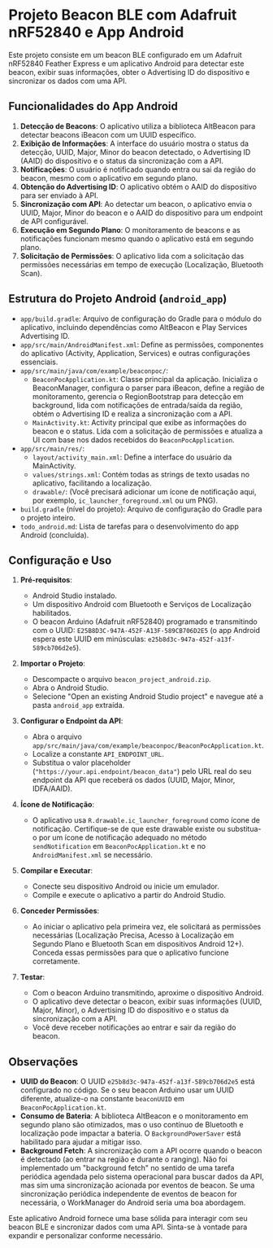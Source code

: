 # Projeto Beacon BLE com Adafruit nRF52840 e App Android

Este projeto consiste em um beacon BLE configurado em um Adafruit nRF52840 Feather Express e um aplicativo Android para detectar este beacon, exibir suas informações, obter o Advertising ID do dispositivo e sincronizar os dados com uma API.

## Funcionalidades do App Android

1.  **Detecção de Beacons**: O aplicativo utiliza a biblioteca AltBeacon para detectar beacons iBeacon com um UUID específico.
2.  **Exibição de Informações**: A interface do usuário mostra o status da detecção, UUID, Major, Minor do beacon detectado, o Advertising ID (AAID) do dispositivo e o status da sincronização com a API.
3.  **Notificações**: O usuário é notificado quando entra ou sai da região do beacon, mesmo com o aplicativo em segundo plano.
4.  **Obtenção do Advertising ID**: O aplicativo obtém o AAID do dispositivo para ser enviado à API.
5.  **Sincronização com API**: Ao detectar um beacon, o aplicativo envia o UUID, Major, Minor do beacon e o AAID do dispositivo para um endpoint de API configurável.
6.  **Execução em Segundo Plano**: O monitoramento de beacons e as notificações funcionam mesmo quando o aplicativo está em segundo plano.
7.  **Solicitação de Permissões**: O aplicativo lida com a solicitação das permissões necessárias em tempo de execução (Localização, Bluetooth Scan).

## Estrutura do Projeto Android (`android_app`)

-   `app/build.gradle`: Arquivo de configuração do Gradle para o módulo do aplicativo, incluindo dependências como AltBeacon e Play Services Advertising ID.
-   `app/src/main/AndroidManifest.xml`: Define as permissões, componentes do aplicativo (Activity, Application, Services) e outras configurações essenciais.
-   `app/src/main/java/com/example/beaconpoc/`:
    -   `BeaconPocApplication.kt`: Classe principal da aplicação. Inicializa o BeaconManager, configura o parser para iBeacon, define a região de monitoramento, gerencia o RegionBootstrap para detecção em background, lida com notificações de entrada/saída da região, obtém o Advertising ID e realiza a sincronização com a API.
    -   `MainActivity.kt`: Activity principal que exibe as informações do beacon e o status. Lida com a solicitação de permissões e atualiza a UI com base nos dados recebidos do `BeaconPocApplication`.
-   `app/src/main/res/`:
    -   `layout/activity_main.xml`: Define a interface do usuário da MainActivity.
    -   `values/strings.xml`: Contém todas as strings de texto usadas no aplicativo, facilitando a localização.
    -   `drawable/`: (Você precisará adicionar um ícone de notificação aqui, por exemplo, `ic_launcher_foreground.xml` ou um PNG).
-   `build.gradle` (nível do projeto): Arquivo de configuração do Gradle para o projeto inteiro.
-   `todo_android.md`: Lista de tarefas para o desenvolvimento do app Android (concluída).

## Configuração e Uso

1.  **Pré-requisitos**:
    *   Android Studio instalado.
    *   Um dispositivo Android com Bluetooth e Serviços de Localização habilitados.
    *   O beacon Arduino (Adafruit nRF52840) programado e transmitindo com o UUID: `E25B8D3C-947A-452F-A13F-589CB706D2E5` (o app Android espera este UUID em minúsculas: `e25b8d3c-947a-452f-a13f-589cb706d2e5`).

2.  **Importar o Projeto**:
    *   Descompacte o arquivo `beacon_project_android.zip`.
    *   Abra o Android Studio.
    *   Selecione "Open an existing Android Studio project" e navegue até a pasta `android_app` extraída.

3.  **Configurar o Endpoint da API**:
    *   Abra o arquivo `app/src/main/java/com/example/beaconpoc/BeaconPocApplication.kt`.
    *   Localize a constante `API_ENDPOINT_URL`.
    *   Substitua o valor placeholder (`"https://your.api.endpoint/beacon_data"`) pelo URL real do seu endpoint da API que receberá os dados (UUID, Major, Minor, IDFA/AAID).

4.  **Ícone de Notificação**:
    *   O aplicativo usa `R.drawable.ic_launcher_foreground` como ícone de notificação. Certifique-se de que este drawable existe ou substitua-o por um ícone de notificação adequado no método `sendNotification` em `BeaconPocApplication.kt` e no `AndroidManifest.xml` se necessário.

5.  **Compilar e Executar**:
    *   Conecte seu dispositivo Android ou inicie um emulador.
    *   Compile e execute o aplicativo a partir do Android Studio.

6.  **Conceder Permissões**:
    *   Ao iniciar o aplicativo pela primeira vez, ele solicitará as permissões necessárias (Localização Precisa, Acesso à Localização em Segundo Plano e Bluetooth Scan em dispositivos Android 12+). Conceda essas permissões para que o aplicativo funcione corretamente.

7.  **Testar**:
    *   Com o beacon Arduino transmitindo, aproxime o dispositivo Android.
    *   O aplicativo deve detectar o beacon, exibir suas informações (UUID, Major, Minor), o Advertising ID do dispositivo e o status da sincronização com a API.
    *   Você deve receber notificações ao entrar e sair da região do beacon.

## Observações

-   **UUID do Beacon**: O UUID `e25b8d3c-947a-452f-a13f-589cb706d2e5` está configurado no código. Se o seu beacon Arduino usar um UUID diferente, atualize-o na constante `beaconUUID` em `BeaconPocApplication.kt`.
-   **Consumo de Bateria**: A biblioteca AltBeacon e o monitoramento em segundo plano são otimizados, mas o uso contínuo de Bluetooth e localização pode impactar a bateria. O `BackgroundPowerSaver` está habilitado para ajudar a mitigar isso.
-   **Background Fetch**: A sincronização com a API ocorre quando o beacon é detectado (ao entrar na região e durante o ranging). Não foi implementado um "background fetch" no sentido de uma tarefa periódica agendada pelo sistema operacional para buscar dados da API, mas sim uma sincronização acionada por eventos de beacon. Se uma sincronização periódica independente de eventos de beacon for necessária, o WorkManager do Android seria uma boa abordagem.

Este aplicativo Android fornece uma base sólida para interagir com seu beacon BLE e sincronizar dados com uma API. Sinta-se à vontade para expandir e personalizar conforme necessário.

